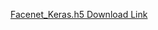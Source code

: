 [Facenet_Keras.h5 Download Link](https://drive.google.com/drive/folders/12aMYASGCKvDdkygSv1yQq8ns03AStDO_)